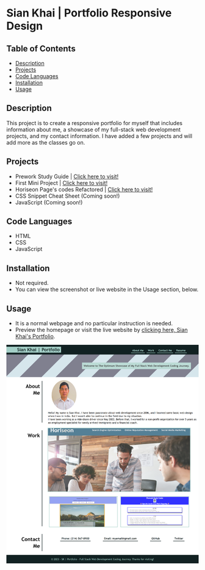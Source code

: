 # Sian Khai | Portfolio Responsive Design


## Table of Contents

- [Description](#description)
- [Projects](#projects)
- [Code Languages](#code-languages)
- [Installation](#installation)
- [Usage](#usage)


## Description

This project is to create a responsive portfolio for myself that includes information about me, a showcase of my full-stack web development projects, and my contact information.
I have added a few projects and will add more as the classes go on.


## Projects

- Prework Study Guide | [Click here to visit!](https://skhai77.github.io/prework-study-guide/)
- First Mini Project  | [Click here to visit!](https://skhai77.github.io/stu-mini-project/)
- Horiseon Page's codes Refactored  | [Click here to visit!](https://skhai77.github.io/horiseon-code-refact/)
- CSS Snippet Cheat Sheet (Coming soon!)
- JavaScript (Coming soon!)

## Code Languages

- HTML
- CSS
- JavaScript


## Installation

- Not required.
- You can view the screenshot or live website in the Usage section, below.


## Usage

- It is a normal webpage and no particular instruction is needed.
- Preview the homepage or visit the live website by
 [clicking here, Sian Khai's Portfolio](https://skhai77.github.io/siankhai-portfolio-responsive/).

![Portfolio Screenshot](./assets/screenshot/portfolio-screenshot.png)



